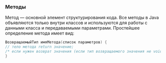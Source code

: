 ### Методы
Метод — основной элемент структурирования кода. Все методы в Java объявляются только внутри классов и используются для работы с данными класса и передаваемыми параметрами. Простейшее определение метода имеет вид:

```java
ВозвращаемыйТип имяМетода(список параметров) {
// тело метода return значение; 
/* если нужен возврат значения (если тип возвращаемого значения не void)*/
}
```